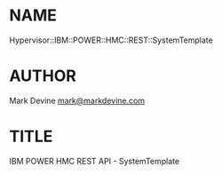 NAME
====

Hypervisor::IBM::POWER::HMC::REST::SystemTemplate

AUTHOR
======
Mark Devine <mark@markdevine.com>

TITLE
=====
IBM POWER HMC REST API - SystemTemplate
